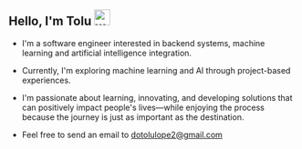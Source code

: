 ## Hello, I'm Tolu <img src="https://emoji.slack-edge.com/T02HBS55FCG/cool-doge/aa3c8fd9037a0604.gif" width="28" alt="what's up?">


* I'm a software engineer interested in backend systems, machine learning and artificial intelligence integration.

* Currently, I'm exploring machine learning and AI through project-based experiences.

* I'm passionate about learning, innovating, and developing solutions that can positively impact people's lives—while enjoying the process because the journey is just as important as the destination.

* Feel free to send an email to [dotolulope2@gmail.com](mailto:dotolulope2@gmail.com?&cc=dotolulope2@gmail.com&subject=Hi%20Tolu,%20Saw%20your%20profile%20on%20GitHub&body=Hi%20Tolu%20I%20am%20%E2%80%A6)
